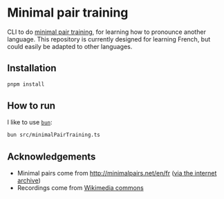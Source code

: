 # Minimal pair training

CLI to do [minimal pair training](https://en.wikipedia.org/wiki/Minimal_pair#Teaching), for learning how to pronounce another language. This repository is currently designed for learning French, but could easily be adapted to other languages.

## Installation

```sh
pnpm install
```

## How to run

I like to use [`bun`](https://bun.sh/):

```sh
bun src/minimalPairTraining.ts
```

## Acknowledgements

- Minimal pairs come from http://minimalpairs.net/en/fr
  ([via the internet archive](https://web.archive.org/web/20200804073656/minimalpairs.net/en/fr))
- Recordings come from [Wikimedia commons](https://commons.wikimedia.org)
